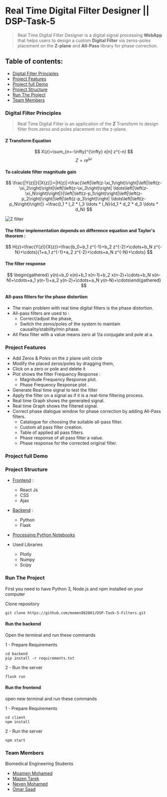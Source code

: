 # Real Time Digital Filter Designer || DSP-Task-5
>  Real Time Digital Filter Designer is a digital signal processing **WebApp** that helps users to design a custom **Digital Filter** via zeros-poles placement on the **Z-plane** and **All-Pass** library for phase correction.
## Table of contents:

- [Digital Filter Principles](#Digital-Filter-Principles)
- [Project Features](#project-features)
- [Project full Demo](#project-full-demo)
- [Project Structure](#project-structure)
- [Run The Project](#run-the-project)
- [Team Members](#team-members)

### Digital Filter Principles
> Real Time Digital Filter is an application of the **Z** Transform to design filter from zeros and poles placement on the z-plane.
#### Z Transform Equation
$$ X(z)=\sum_{n=-\infty}^{\infty} x[n] z^{-n} $$
$$ Z=r e^{j \omega} $$

#### To calculate filter magnitude gain
$$ \frac{|Y(z)|}{|X(z)|}=|H(z)|=\frac{\left|\left(z-\xi_1\right)\right|\left|\left(z-\xi_2\right)\right|\left|\left(z-\xi_3\right)\right| \ldots\left|\left(z-\xi_N\right)\right|}{\left|\left(z-p_1\right)\right|\left|\left(z-p_2\right)\right|\left|\left(z-p_3\right)\right| \ldots\left|\left(z-p_N\right)\right|} =\frac{l_1 * l_2 * l_3 \ldots * l_N}{d_1 * d_2 * d_3 \ldots * d_N} $$

![Z filter](https://user-images.githubusercontent.com/84602951/219867200-61c0acca-642f-4741-a564-ed21716853ae.png)

#### The filter implementation depends on difference equation and Taylor's theorem :

$$ H(z)=\frac{Y(z)}{X(z)}=\frac{b_0+b_1 z^{-1}+b_2 z^{-2}+\cdots+b_N z^{-N}+\cdots}{1+a_1 z^{-1}+a_2 z^{-2}+\cdots+a_N z^{-N}+\cdots} $$

#### The filter response
$$ \begin{gathered} y(n)=b_0 x(n)+b_1 x(n-1)+b_2 x(n-2)+\cdots+b_N x(n-N)+\cdots+a_1 y(n-1)+a_2 y(n-2)+\cdots+a_N y(n-N)+\cdots\end{gathered} $$

#### All-pass filters for the phase distortion
* The main problem with real time digital filters is the phase distortion.
* All-pass filters are used to :
    * Correct/adjust the phase,
    * Switch the zeros/poles of the system to maintain causality/stability/min phase.
* All Pass filter with a value means zero at 1/a conjugate and pole at a.


### Project Features

* Add Zeros & Poles on the z plane unit circle
* Modify the placed zeros/poles by dragging them,
* Click on a zero or pole and delete it
* Plot shows the filter Frequency Response :
    * Magnitude Frequency Response plot.
    * Phase Frequency Response plot .
* Generate Real time signal to test the filter
* Apply the filter on a signal as if it is a real-time filtering process.
* Real time Graph shows the generated signal.
* Real time Graph shows the filtered signal.
* Correct phase dialogue window for phase correction by adding All-Pass filters.
    * Catalogue for choosing the suitable all-pass filter.
    * Custom all pass filter creation.
    * Table of applied all pass filters.
    * Phase response of all pass filter a value.
    * Phase response for the corrected original filter.


### Project full Demo

### Project Structure

* [Frontend](https://github.com/momen882001/DSP-Task-5-Filters/tree/main/client) :
    * React Js 
    * CSS 
    * Ajax

* [Backend](https://github.com/momen882001/DSP-Task-5-Filters/tree/main/server) :
    * Python
    * Flask

* [Processing Python Notebooks](https://github.com/momen882001/DSP-Task-5-Filters/tree/main/processing)

* Used Libraries
    * Plotly
    * Numpy
    * Scipy


### Run The Project
First you need to have Python 3, Node.js and npm installed on your computer

Clone repository

```shell
git clone https://github.com/momen882001/DSP-Task-5-Filters.git
```

#### Run the backend

Open the terminal and run these commands

1 - Prepare Requirements

```shell
cd backend
pip install -r requirements.txt
```

2 - Run the server

```shell
flask run
```

#### Run the frontend

open new terminal and run these commands

1 - Prepare Requirements

```shell
cd client
npm install

```

2 - Run the server

```shell
npm start
```


### Team Members

Biomedical Engineering Students

- [Moamen Mohamed](https://github.com/momen882001)
- [Mazen Tarek](https://github.com/Mazen-Aboulkhair)
- [Neven Mohamed](https://github.com/NeveenMohamed)
- [Omar Saad](https://github.com/Omar-Saad-ELGharbawy)
